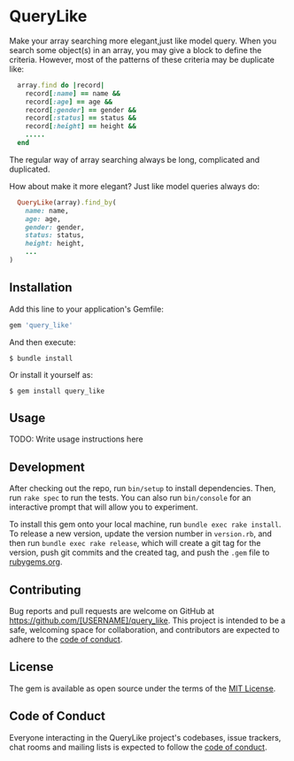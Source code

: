 # QueryLike

Make your array searching more elegant,just like model query.
When you search some object(s) in an array, you may give a block to define the criteria.
However, most of the patterns of these criteria may be duplicate like:
```ruby
  array.find do |record|
    record[:name] == name &&
    record[:age] == age &&
    record[:gender] == gender &&
    record[:status] == status &&
    record[:height] == height &&
    .....
  end
```

The regular way of array searching always be long, complicated and duplicated.

How about make it more elegant?
Just like model queries always do:
```ruby
  QueryLike(array).find_by(
    name: name,
    age: age,
    gender: gender,
    status: status,
    height: height,
    ...
)
```

## Installation

Add this line to your application's Gemfile:

```ruby
gem 'query_like'
```

And then execute:

    $ bundle install

Or install it yourself as:

    $ gem install query_like

## Usage

TODO: Write usage instructions here

## Development

After checking out the repo, run `bin/setup` to install dependencies. Then, run `rake spec` to run the tests. You can also run `bin/console` for an interactive prompt that will allow you to experiment.

To install this gem onto your local machine, run `bundle exec rake install`. To release a new version, update the version number in `version.rb`, and then run `bundle exec rake release`, which will create a git tag for the version, push git commits and the created tag, and push the `.gem` file to [rubygems.org](https://rubygems.org).

## Contributing

Bug reports and pull requests are welcome on GitHub at https://github.com/[USERNAME]/query_like. This project is intended to be a safe, welcoming space for collaboration, and contributors are expected to adhere to the [code of conduct](https://github.com/[USERNAME]/query_like/blob/master/CODE_OF_CONDUCT.md).

## License

The gem is available as open source under the terms of the [MIT License](https://opensource.org/licenses/MIT).

## Code of Conduct

Everyone interacting in the QueryLike project's codebases, issue trackers, chat rooms and mailing lists is expected to follow the [code of conduct](https://github.com/[USERNAME]/query_like/blob/master/CODE_OF_CONDUCT.md).
